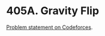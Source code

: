 # 405A. Gravity Flip

[Problem statement on Codeforces](https://codeforces.com/problemset/problem/405/A?locale=en).